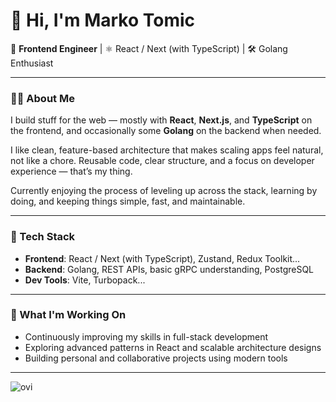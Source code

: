 # 👋 Hi, I'm Marko Tomic

🎯 **Frontend Engineer** | ⚛️ React / Next (with TypeScript) | 🛠 Golang Enthusiast

---

### 👨‍💻 About Me

I build stuff for the web — mostly with **React**, **Next.js**, and **TypeScript** on the frontend, and occasionally some **Golang** on the backend when needed.

I like clean, feature-based architecture that makes scaling apps feel natural, not like a chore. Reusable code, clear structure, and a focus on developer experience — that’s my thing.

Currently enjoying the process of leveling up across the stack, learning by doing, and keeping things simple, fast, and maintainable.

---

### 🧰 Tech Stack

- **Frontend**: React / Next (with TypeScript), Zustand, Redux Toolkit...
- **Backend**: Golang, REST APIs, basic gRPC understanding, PostgreSQL
- **Dev Tools**: Vite, Turbopack...

---

### 🚀 What I'm Working On

- Continuously improving my skills in full-stack development  
- Exploring advanced patterns in React and scalable architecture designs  
- Building personal and collaborative projects using modern tools  

---

<img src="https://github-readme-stats.vercel.app/api/top-langs?username=0-logon&show_icons=true&locale=en&layout=compact&theme=chartreuse-dark" alt="ovi" />

